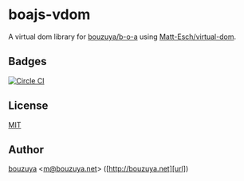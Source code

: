 # boajs-vdom

A virtual dom library for [bouzuya/b-o-a][] using [Matt-Esch/virtual-dom][].

[Matt-Esch/virtual-dom]: https://github.com/Matt-Esch/virtual-dom

## Badges

[![Circle CI][circleci-badge-url]][circleci-url]

## License

[MIT](LICENSE)

## Author

[bouzuya][user] &lt;[m@bouzuya.net][email]&gt; ([http://bouzuya.net][url])

[user]: https://github.com/bouzuya
[email]: mailto:m@bouzuya.net
[url]: http://bouzuya.net
[bouzuya/b-o-a]: https://github.com/bouzuya/b-o-a
[circleci-badge-url]: https://circleci.com/gh/bouzuya/boajs-vdom.svg?style=svg
[circleci-url]: https://circleci.com/gh/bouzuya/boajs-vdom
